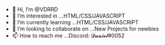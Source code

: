 - 👋 Hi, I’m @VDRRD
- 👀 I’m interested in ...HTML/CSS/JAVASCRIPT
- 🌱 I’m currently learning ...HTML/CSS/JAVASCRIPT
- 💞️ I’m looking to collaborate on ...New Projects for newbies
- 📫 How to reach me ...Discord: 𝓓𝓪𝓷𝓲𝓮𝓵#0052

<!---
VDRRD/VDRRD is a ✨ special ✨ repository because its `README.md` (this file) appears on your GitHub profile.
You can click the Preview link to take a look at your changes.
--->
